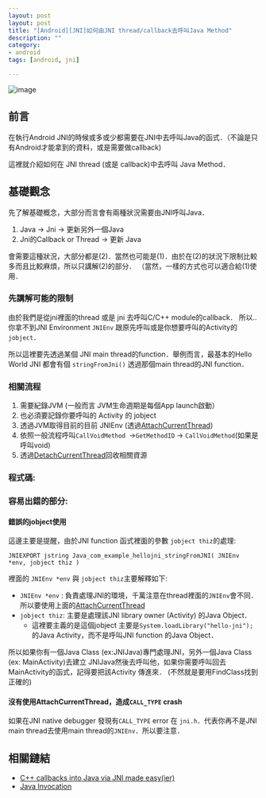 ```yaml
---
layout: post
layout: post
title: "[Android][JNI]如何由JNI thread/callback去呼叫Java Method"
description: ""
category: 
- android
tags: [android, jni]

---
```



![image](https://lh3.googleusercontent.com/-RogETFDNCSE/AAAAAAAAAAI/AAAAAAAAAIQ/oaIS5A2ZXMk/photo.jpg)


## 前言

在執行Android JNI的時候或多或少都需要在JNI中去呼叫Java的函式．（不論是只有Android才能拿到的資料，或是需要做callback) 

這裡就介紹如何在 JNI thread (或是 callback)中去呼叫 Java Method．

## 基礎觀念

先了解基礎概念，大部分而言會有兩種狀況需要由JNI呼叫Java．

1. Java -> Jni -> 更新另外一個Java 
2. Jni的Callback or Thread -> 更新 Java

會需要這種狀況，大部分都是(2)．當然也可能是(1)．由於在(2)的狀況下限制比較多而且比較麻煩，所以只講解(2)的部分． （當然，一樣的方式也可以適合給(1)使用．


### 先講解可能的限制

由於我們是從jni裡面的thread 或是 jni 去呼叫C/C++ module的callback．  所以..  你拿不到JNI Environment `JNIEnv` 跟原先呼叫或是你想要呼叫的Activity的`jobject`．

所以這裡要先透過某個 JNI main thread的function．舉例而言，最基本的Hello World JNI 都會有個 `stringFromJni()` 透過那個main thread的JNI function．

### 相關流程
1. 需要紀錄JVM (一般而言 JVM生命週期是每個App launch啟動）
2. 也必須要記錄你要呼叫的 Activity 的 jobject
3. 透過JVM取得目前的目前 JNIEnv  (透過[AttachCurrentThread](https://docs.oracle.com/javase/1.5.0/docs/guide/jni/spec/invocation.html))
4. 依照一般流程呼叫`CallVoidMethod `->`GetMethodID` -> `CallVoidMethod`(如果是呼叫void)
5. 透過[DetachCurrentThread](https://docs.oracle.com/javase/1.5.0/docs/guide/jni/spec/invocation.html)回收相關資源


### 程式碼:

<script src="https://gist.github.com/kkdai/d3ada20a9b368c054f64.js"></script>

### 容易出錯的部分:

#### 錯誤的jobject使用

這邊主要是提醒，由於JNI function 函式裡面的參數 `jobject thiz`的處理:

```
JNIEXPORT jstring Java_com_example_hellojni_stringFromJNI( JNIEnv *env, jobject thiz )
```

裡面的 `JNIEnv *env`  與  `jobject thiz`主要解釋如下:

- `JNIEnv *env` : 負責處理JNI的環境，千萬注意在thread裡面的`JNIEnv`會不同．所以要使用上面的[AttachCurrentThread](https://docs.oracle.com/javase/1.5.0/docs/guide/jni/spec/invocation.html)
- `jobject thiz`: 主要是處理該JNI library owner (Activity) 的Java Object． 
	- 這裡要主義的是這個jobject 主要是`System.loadLibrary("hello-jni");` 的Java Activity，而不是呼叫JNI function 的Java Object．


所以如果你有一個Java Class (ex:JNIJava)專門處理JNI，另外一個Java Class (ex: MainActivity)去建立 JNIJava然後去呼叫他，如果你需要呼叫回去MainActivity的函式，記得要把該Activity 傳進來． (不然就是要用FindClass找到正確的)


#### 沒有使用AttachCurrentThread，造成`CALL_TYPE` crash

如果在JNI native debugger 發現有`CALL_TYPE` error 在 `jni.h`．代表你再不是JNI main thread去使用main thread的`JNIEnv`．所以要注意．
	

## 相關鏈結

- [C++ callbacks into Java via JNI made easy(ier)](http://w01fe.com/blog/2009/05/c-callbacks-into-java-via-jni-made-easyier/)
- [Java Invocation](https://docs.oracle.com/javase/1.5.0/docs/guide/jni/spec/invocation.html)
